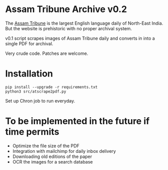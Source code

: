 # Assam Tribune Archive v0.2

The [Assam Tribune](http://assamtribune.com) is the largest English language daily of North-East India. But the website is prehistoric with no proper archival system.

v0.1 script scrapes images of Assam Tribune daily and converts in into a single PDF for archival.

Very crude code. Patches are welcome. 

# Installation

    pip install --upgrade -r requirements.txt
    python3 src/atscrape2pdf.py

Set up Chron job to run everyday.

# To be implemented in the future if time permits

* Optimize the file size of the PDF
* Integration with mailchimp for daily inbox delivery
* Downloading old editions of the paper
* OCR the images for a search database


